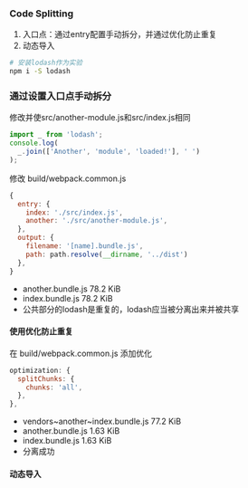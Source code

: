 ### Code Splitting

1. 入口点：通过entry配置手动拆分，并通过优化防止重复
2. 动态导入

```bash
# 安装lodash作为实验
npm i -S lodash
```
### 通过设置入口点手动拆分
修改并使src/another-module.js和src/index.js相同
```js
import _ from 'lodash';
console.log(
  _.join(['Another', 'module', 'loaded!'], ' ')
);
```
修改 build/webpack.common.js
```js
{
  entry: {
    index: './src/index.js',
    another: './src/another-module.js',
  },
  output: {
    filename: '[name].bundle.js',
    path: path.resolve(__dirname, '../dist')
  },
}
```
- another.bundle.js   78.2 KiB 
- index.bundle.js   78.2 KiB 
- 公共部分的lodash是重复的，lodash应当被分离出来并被共享

#### 使用优化防止重复
在 build/webpack.common.js 添加优化
```js
optimization: {
  splitChunks: {
    chunks: 'all',
  },
},
```
- vendors~another~index.bundle.js   77.2 KiB
- another.bundle.js   1.63 KiB 
- index.bundle.js   1.63 KiB
- 分离成功


#### 动态导入
